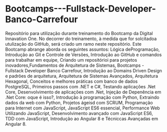 # Bootcamps---Fullstack-Developer-Banco-Carrefour
Repositório para utilização durante treinamento do Bootcamp da Digital Innavation One.
No decorrer do treinamento, à medida que for solcitadoa utulização do GitHub, será criado um ramo neste repositório.
Este Bootcamp abrange aborda os seguintes assuntos: Lógica deProgramação, Introdução ao Git e Controle de Versões, Introdução ao GitHub e comandos para trabalhar em equipe, Criando um repositórioi para projetos inovadores,Fundamentos de Arquitetura de Sistemas, Bootcamps - Fullstack Developer Banco Carrefour, Introdução ao Domains Driven Design e padrões de arquitetura, Arquitetura de Sistemas Avançados, Arquitetura Hexagonal, Conceitos e melhores práticas com banco de dados PostgreSQL, Primeiros passos com .NET e C#, Testando aplicações .Net Core, Desenvolvimento de aplicações com .Net, Injeção de Depenência em .Net Core: oque é isso?, Introdução à programação com Python, Extraindo dados da web com Python, Projetos ágeisd com SCRUM, Programação para Internet com JavaScript, JavaScript ES6 essencial, Performance Web Utilizando JavaScript, Desenvolvimento avançado com JavaScript ES6, TDD com JavaScript, Introdução ao Angular 8 e Técniccas Avançadas em Angular 8.
